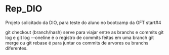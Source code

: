 # Rep_DIO
Projeto solicitado da DIO, para teste do aluno no bootcamp da GFT start#4

git checkout (branch/hash) serve para viajar entre as branchs e commits
git log e git log --oneline é o registro de commits feitas em uma branch
git merge ou git rebase é para juntar os commits de arvores ou branchs diferentes.